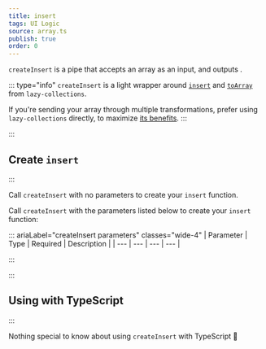 ```yaml
---
title: insert
tags: UI Logic
source: array.ts
publish: true
order: 0
---
```


`createInsert` is a pipe that accepts an array as an input, and outputs <!--TODO-->.

::: type="info"
`createInsert` is a light wrapper around [`insert`](https://github.com/RobinMalfait/lazy-collections#insert) and [`toArray`](https://github.com/RobinMalfait/lazy-collections#toarray) from `lazy-collections`.

If you're sending your array through multiple transformations, prefer using `lazy-collections` directly, to maximize [its benefits](https://alexvipond.dev/blog/im-obsessed-with-lazy-collections).
:::


:::
## Create `insert`
:::

Call `createInsert` with no parameters to create your `insert` function.

Call `createInsert` with the parameters listed below to create your `insert` function:

::: ariaLabel="createInsert parameters" classes="wide-4"
| Parameter | Type | Required | Description |
| --- | --- | --- | --- |

:::


:::
## Using with TypeScript
:::

Nothing special to know about using `createInsert` with TypeScript 🚀
